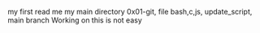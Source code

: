 my first read me
my main directory 0x01-git, file bash,c,js, update_script, main branch
Working on this is not easy
